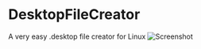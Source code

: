 # DesktopFileCreator
A very easy .desktop file creator for Linux
![Screenshot](https://cloud.githubusercontent.com/assets/4233458/6565924/663dd94e-c6b4-11e4-92d1-9a85fe04c799.png)
